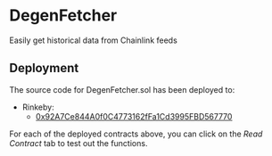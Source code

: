 # DegenFetcher
 Easily get historical data from Chainlink feeds

## Deployment

The source code for DegenFetcher.sol has been deployed to:

* Rinkeby:
  * [0x92A7Ce844A0f0C4773162fFa1Cd3995FBD567770](https://rinkeby.etherscan.io/address/0x92A7Ce844A0f0C4773162fFa1Cd3995FBD567770#code)

For each of the deployed contracts above, you can click on the *Read Contract* tab to test out the functions.
